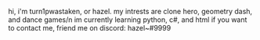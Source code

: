 hi, i'm turn1pwastaken, or hazel.
my intrests are clone hero, geometry dash, and dance games/n
im currently learning python, c#, and html
if you want to contact me, friend me on discord: hazel~#9999

<!---
turn1pwastaken/turn1pwastaken is a ✨ special ✨ repository because its `README.md` (this file) appears on your GitHub profile.
You can click the Preview link to take a look at your changes.
--->
